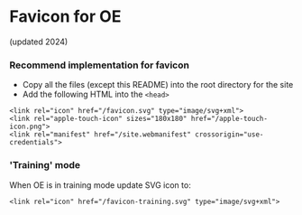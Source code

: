 # Favicon for OE

(updated 2024)

### Recommend implementation for favicon
- Copy all the files (except this README) into the root directory for the site
- Add the following HTML into the `<head>`

```
<link rel="icon" href="/favicon.svg" type="image/svg+xml">
<link rel="apple-touch-icon" sizes="180x180" href="/apple-touch-icon.png">
<link rel="manifest" href="/site.webmanifest" crossorigin="use-credentials">
```

### 'Training' mode
When OE is in training mode update SVG icon to:
```
<link rel="icon" href="/favicon-training.svg" type="image/svg+xml">
```


